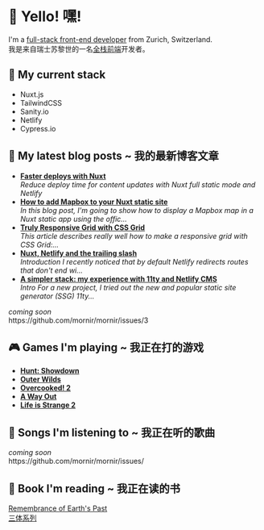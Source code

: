 <h1>👋 Yello! 嘿!</h1>

<p>I'm a <a href="https://full-stack.netlify.app/">full-stack front-end developer</a> from Zurich, Switzerland. <br />
我是来自瑞士苏黎世的一名<a href="https://full-stack.netlify.app/">全栈前端</a>开发者。</p>

<h2>🍔 My current stack</h2>

<ul>
  <li>Nuxt.js</li>

  <li>TailwindCSS</li>

  <li>Sanity.io</li>

  <li>Netlify</li>

  <li>Cypress.io</li>
</ul>

<h2>📝 My latest blog posts ~ 我的最新博客文章</h2>
 
<ul>
    <li> <a href="https:&#x2F;&#x2F;dev.to&#x2F;mornir&#x2F;faster-deploys-with-nuxt-22hi"><b>Faster deploys with Nuxt</b></a><br/><i>Reduce deploy time for content updates with Nuxt full static mode and Netlify</i></li>
    <li> <a href="https:&#x2F;&#x2F;dev.to&#x2F;mornir&#x2F;how-to-add-mapbox-to-your-nuxt-static-site-b59"><b>How to add Mapbox to your Nuxt static site</b></a><br/><i>In this blog post, I&#39;m going to show how to display a Mapbox map in a Nuxt static app using the offic...</i></li>
    <li> <a href="https:&#x2F;&#x2F;dev.to&#x2F;mornir&#x2F;truly-responsive-grid-with-css-grid-3c46"><b>Truly Responsive Grid with CSS Grid</b></a><br/><i>This article describes really well how to make a responsive grid with CSS Grid:...</i></li>
    <li> <a href="https:&#x2F;&#x2F;dev.to&#x2F;mornir&#x2F;nuxt-netlify-and-the-trailing-slash-3gge"><b>Nuxt, Netlify and the trailing slash</b></a><br/><i>Introduction   I recently noticed that by default Netlify redirects routes that don&#39;t end wi...</i></li>
    <li> <a href="https:&#x2F;&#x2F;dev.to&#x2F;mornir&#x2F;a-simpler-stack-my-experience-with-11ty-and-netlify-cms-346p"><b>A simpler stack: my experience with 11ty and Netlify CMS</b></a><br/><i>Intro   For a new project, I tried out the new and popular static site generator (SSG) 11ty...</i></li>
</ul>


<p><em>coming soon</em> <br />
https://github.com/mornir/mornir/issues/3</p>

<h2>🎮 Games I'm playing ~ 我正在打的游戏</h2>

<ul>
    <li><a href="https://store.steampowered.com/agecheck/app/594650/"><b>Hunt: Showdown</b></a></li>
    <li><a href="https://store.steampowered.com/agecheck/app/753640/"><b>Outer Wilds</b></a></li>
    <li><a href="https://store.steampowered.com/agecheck/app/728880/"><b>Overcooked! 2</b></a></li>
    <li><a href="https://store.steampowered.com/agecheck/app/1222700/"><b>A Way Out</b></a></li>
    <li><a href="https://store.steampowered.com/agecheck/app/532210/"><b>Life is Strange 2</b></a></li>
</ul>

<h2>🎵 Songs I'm listening to ~ 我正在听的歌曲</h2>

<p><em>coming soon</em> <br />
https://github.com/mornir/mornir/issues/</p>

<h2>📖 Book I'm reading ~ 我正在读的书</h2>

<p><a href="https://en.wikipedia.org/wiki/Remembrance_of_Earth%27s_Past">Remembrance of Earth's Past</a> <br />
<a href="https://baike.baidu.com/item/%E4%B8%89%E4%BD%93/5739303">三体系列</a></p>